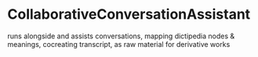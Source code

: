 # CollaborativeConversationAssistant
runs alongside and assists conversations, mapping dictipedia nodes &amp; meanings, cocreating transcript, as raw material for derivative works
